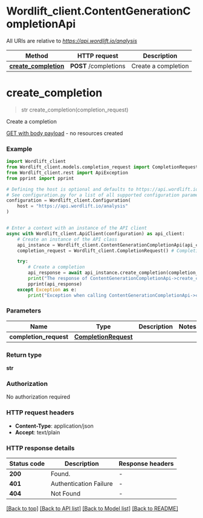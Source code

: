 # Wordlift_client.ContentGenerationCompletionApi

All URIs are relative to *https://api.wordlift.io/analysis*

Method | HTTP request | Description
------------- | ------------- | -------------
[**create_completion**](ContentGenerationCompletionApi.md#create_completion) | **POST** /completions | Create a completion


# **create_completion**
> str create_completion(completion_request)

Create a completion

[GET with body payload](https://opensource.zalando.com/restful-api-guidelines/#get-with-body) - no resources created

### Example


```python
import Wordlift_client
from Wordlift_client.models.completion_request import CompletionRequest
from Wordlift_client.rest import ApiException
from pprint import pprint

# Defining the host is optional and defaults to https://api.wordlift.io/analysis
# See configuration.py for a list of all supported configuration parameters.
configuration = Wordlift_client.Configuration(
    host = "https://api.wordlift.io/analysis"
)


# Enter a context with an instance of the API client
async with Wordlift_client.ApiClient(configuration) as api_client:
    # Create an instance of the API class
    api_instance = Wordlift_client.ContentGenerationCompletionApi(api_client)
    completion_request = Wordlift_client.CompletionRequest() # CompletionRequest | 

    try:
        # Create a completion
        api_response = await api_instance.create_completion(completion_request)
        print("The response of ContentGenerationCompletionApi->create_completion:\n")
        pprint(api_response)
    except Exception as e:
        print("Exception when calling ContentGenerationCompletionApi->create_completion: %s\n" % e)
```



### Parameters


Name | Type | Description  | Notes
------------- | ------------- | ------------- | -------------
 **completion_request** | [**CompletionRequest**](CompletionRequest.md)|  | 

### Return type

**str**

### Authorization

No authorization required

### HTTP request headers

 - **Content-Type**: application/json
 - **Accept**: text/plain

### HTTP response details

| Status code | Description | Response headers |
|-------------|-------------|------------------|
**200** | Found. |  -  |
**401** | Authentication Failure |  -  |
**404** | Not Found |  -  |

[[Back to top]](#) [[Back to API list]](../README.md#documentation-for-api-endpoints) [[Back to Model list]](../README.md#documentation-for-models) [[Back to README]](../README.md)

